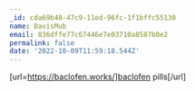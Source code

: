 ```yaml
---
_id: cda69b40-47c9-11ed-96fc-1f1bffc55130
name: DavisMub
email: 836dffe77c67446e7e03710a8587b0e2
permalink: false
date: '2022-10-09T11:59:18.544Z'
---
```

[url=https://baclofen.works/]baclofen pills[/url]
